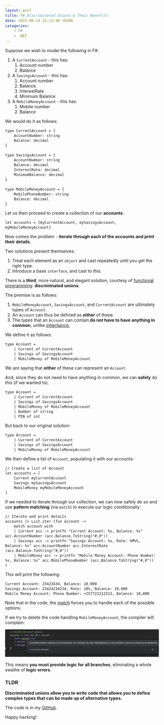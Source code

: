 ```yaml
---
layout: post
title: F# Discriminated Unions & Their Benefits
date: 2025-06-14 22:13:40 +0300
categories:
    - F#
    - .NET
---
```


Suppose we wish to model the following in F#:

1. A `CurrentAccount` - this has:
    1. Account number
    2. Balance
2. A `SavingsAccount` - this has:
    1. Account number
    2. Balance
    3. InterestRate
    4. Minimum Balance
3. A `MobileMoneyAccount` - this has:
    1. Mobile number
    2. Balance

We would do it as follows:

```F#
type CurrentAccount = {
    AccountNumber: string
    Balance: decimal
}

type SavingsAccount = {
    AccountNumber: string
    Balance: decimal
    InterestRate: decimal
    MinimumBalance: decimal
}

type MobileMoneyAccount = {
    MobilePhoneNumber: string
    Balance: decimal
}
```

Let us then proceed to create a collection of our **accounts**:

```F#
let accounts = [myCurrentAccount, mySavingsAccount, myMobileMoneyAccount]
```

Now comes the problem - **iterate through each of the accounts and print their details.**

Two solutions present themselves:

1. Treat each element as an `object` and cast repeatedly until you get the right type.
2. Introduce a base `interface`, and cast to this.

There is a **third**, more natural, and elegant solution, courtesy of [functional programming](https://www.geeksforgeeks.org/functional-programming-paradigm/): **discriminated unions**.

The premise is as follows:

1. `MobileMoneyAccount`, `SavingsAccount`, and `CurrentAccount` are ultimately types of `Account`.
2. An `Account` can thus be defined as **either** of these.
3. The types that an `Account` can contain **do not have to have anything in common**, unlike [inheritance.](https://en.wikipedia.org/wiki/Inheritance_(object-oriented_programming))

We define it as follows:

```F#
type Account =
    | Current of CurrentAccount
    | Savings of SavingsAccount
    | MobileMoney of MobileMoneyAccount
```

We are saying that **either** of these can represent an `Account`.

And, since they do not need to have anything in common, we can **safely** do this (if we wanted to).

```F#
type Account =
    | Current of CurrentAccount
    | Savings of SavingsAccount
    | MobileMoney of MobileMoneyAccount
    | Number of string
    | PIN of int
```

But back to our original solution:

```F#
type Account =
    | Current of CurrentAccount
    | Savings of SavingsAccount
    | MobileMoney of MobileMoneyAccount
```

We then define a list of `Account`, populating it with our accounts:

```F#
// Create a list of Account
let accounts = [
    Current myCurrentAccount
    Savings mySavingsAccount
    MobileMoney myMobileMoneyAccount
]
```

If we needed to iterate through our collection, we can now safely do so and use **pattern matching** (via `match`) to execute our logic conditionally:

```F#
// Iterate and print details
accounts |> List.iter (fun account ->
    match account with
    | Current acc -> printfn "Current Account: %s, Balance: %s" acc.AccountNumber (acc.Balance.ToString("#,0"))
    | Savings acc -> printfn "Savings Account: %s, Rate: %M%%, Balance: %s" acc.AccountNumber acc.InterestRate (acc.Balance.ToString("#,0"))
    | MobileMoney acc -> printfn "Mobile Money Account: Phone Number: %s, Balance: %s" acc.MobilePhoneNumber (acc.Balance.ToString("#,0"))
)
```

This will print the following:

```plaintext
Current Account: 23423434, Balance: 10,000
Savings Account: 23424234234, Rate: 10%, Balance: 10,000
Mobile Money Account: Phone Number: +257721212313, Balance: 10,000
```

Note that in the code, the [match](https://learn.microsoft.com/en-us/dotnet/fsharp/language-reference/match-expressions) forces you to handle each of the possible options.

If we try to delete the code handling `MobileMoneyAccount`, the compiler will complain:

![MatchError](../images/2025/06/MatchError.png)

This means **you must provide logic for all branches**, eliminating a whole swathe of **logic errors**.

### TLDR

**Discriminated unions allow you to write code that allows you to define complex types that can be made up of alternative types.**

The code is in my [GitHub](https://github.com/conradakunga/BlogCode/tree/master/2025-06-14%20-%20Discriminated%20Unions).

Happy hacking!
